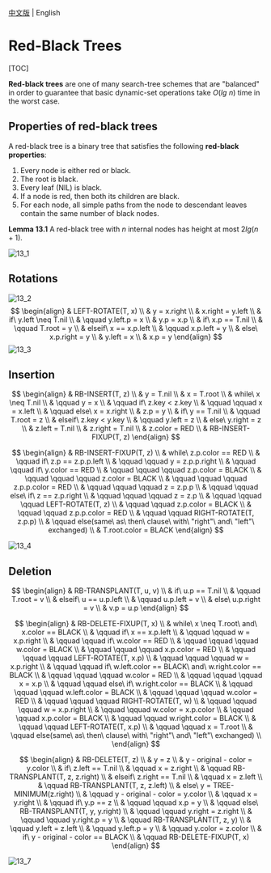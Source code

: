 [中文版](chapter13_zh.md) | English

# Red-Black Trees

[TOC]



**Red-black trees** are one of many search-tree schemes that are "balanced" in order to guarantee that basic dynamic-set operations take $O(lg\ n)$ time in the worst case.

## Properties of red-black trees

A red-black tree is a binary tree that satisfies the following **red-black properties**:

1. Every node is either red or black.
2. The root is black.
3. Every leaf (NIL) is black.
4. If a node is red, then both its children are black.
5. For each node, all simple paths from the node to descendant leaves contain the same number of black nodes.

**Lemma 13.1** A red-black tree with $n$ internal nodes has height at most $2lg(n + 1)$.

![13_1](res/13_1.png)



## Rotations

![13_2](res/13_2.png)
$$
\begin{align}
& LEFT-ROTATE(T, x) \\
& y = x.right \\
& x.right = y.left \\
& if\ y.left \neq T.nil \\
& \qquad y.left.p = x \\
& y.p = x.p \\
& if\ x.p == T.nil \\
& \qquad T.root = y \\
& elseif\ x == x.p.left \\
& \qquad x.p.left = y \\
& else\ x.p.right = y \\
& y.left = x \\
& x.p = y
\end{align}
$$
![13_3](res/13_3.png)



## Insertion

$$
\begin{align}
& RB-INSERT(T, z) \\
& y = T.nil \\
& x = T.root \\
& while\ x \neq T.nil \\
& \qquad y = x \\
& \qquad if\ z.key < z.key \\
& \qquad \qquad x = x.left \\
& \qquad else\ x = x.right \\
& z.p = y \\
& if\ y == T.nil \\
& \qquad T.root = z \\
& elseif\ z.key < y.key \\
& \qquad y.left = z \\
& else\ y.right = z \\
& z.left = T.nil \\
& z.right = T.nil \\
& z.color = RED \\
& RB-INSERT-FIXUP(T, z)
\end{align}
$$

$$
\begin{align}
& RB-INSERT-FIXUP(T, z) \\
& while\ z.p.color == RED \\
& \qquad if\ z.p == z.p.p.left \\
& \qquad \qquad y = z.p.p.right \\
& \qquad \qquad if\ y.color == RED \\
& \qquad \qquad \qquad z.p.color = BLACK \\
& \qquad \qquad \qquad z.color = BLACK \\
& \qquad \qquad \qquad z.p.p.color = RED \\
& \qquad \qquad \qquad z = z.p.p \\
& \qquad \qquad else\ if\ z == z.p.right \\
& \qquad \qquad \qquad z = z.p \\
& \qquad \qquad \qquad LEFT-ROTATE(T, z) \\
& \qquad \qquad z.p.color = BLACK \\
& \qquad \qquad z.p.p.color = RED \\
& \qquad \qquad RIGHT-ROTATE(T, z.p.p) \\
& \qquad else(same\ as\ then\ clause\ with\ "right"\ and\ "left"\ exchanged) \\
& T.root.color = BLACK
\end{align}
$$

![13_4](res/13_4.png)



## Deletion

$$
\begin{align}
& RB-TRANSPLANT(T, u, v) \\
& if\ u.p == T.nil \\
& \qquad T.root = v \\
& elseif\ u == u.p.left \\
& \qquad u.p.left = v \\
& else\ u.p.right = v \\
& v.p = u.p
\end{align}
$$

$$
\begin{align}
& RB-DELETE-FIXUP(T, x) \\
& while\ x \neq T.root\ and\ x.color == BLACK \\
& \qquad if\ x == x.p.left \\
& \qquad \qquad w = x.p.right \\
& \qquad \qquad if\ w.color == RED \\
& \qquad \qquad \qquad w.color = BLACK \\
& \qquad \qquad \qquad x.p.color = RED \\
& \qquad \qquad \qquad LEFT-ROTATE(T, x.p) \\
& \qquad \qquad \qquad w = x.p.right \\
& \qquad \qquad if\ w.left.color == BLACK\ and\ w.right.color == BLACK \\
& \qquad \qquad \qquad w.color = RED \\
& \qquad \qquad \qquad x = x.p \\
& \qquad \qquad else\ if\ w.right.color == BLACK \\
& \qquad \qquad \qquad w.left.color = BLACK \\
& \qquad \qquad \qquad w.color = RED \\
& \qquad \qquad \qquad RIGHT-ROTATE(T, w) \\
& \qquad \qquad \qquad w = x.p.right \\
& \qquad \qquad w.color = x.p.color \\
& \qquad \qquad x.p.color = BLACK \\
& \qquad \qquad w.right.color = BLACK \\
& \qquad \qquad LEFT-ROTATE(T, x.p) \\
& \qquad \qquad x = T.root \\
& \qquad else(same\ as\ then\ clause\ with\ "right"\ and\ "left"\ exchanged) \\
\end{align}
$$

$$
\begin{align}
& RB-DELETE(T, z) \\
& y = z \\
& y - original - color = y.color \\
& if\ z.left == T.nil \\
& \qquad x = z.right \\
& \qquad RB-TRANSPLANT(T, z, z.right) \\
& elseif\ z.right == T.nil \\
& \qquad x = z.left \\
& \qquad RB-TRANSPLANT(T, z, z.left) \\
& else\ y = TREE-MINIMUM(z.right) \\
& \qquad y - original - color = y.color \\
& \qquad x = y.right \\
& \qquad if\ y.p == z \\
& \qquad \qquad x.p = y \\
& \qquad else\ RB-TRANSPLANT(T, y, y.right) \\
& \qquad \qquad y.right = z.right \\
& \qquad \qquad y.right.p = y \\
& \qquad RB-TRANSPLANT(T, z, y) \\
& \qquad y.left = z.left \\
& \qquad y.left.p = y \\
& \qquad y.color = z.color \\
& if\ y - original - color == BLACK \\
& \qquad RB-DELETE-FIXUP(T, x) 
\end{align}
$$

![13_7](res/13_7.png)
